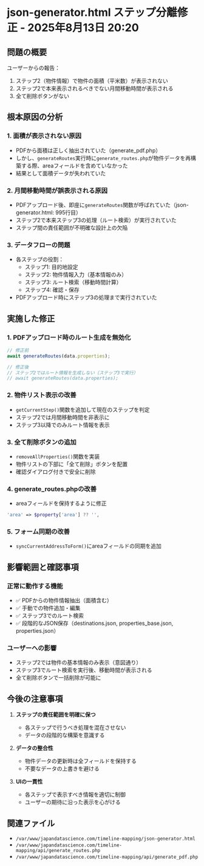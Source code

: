 # json-generator.html ステップ分離修正 - 2025年8月13日 20:20

## 問題の概要

ユーザーからの報告：
1. ステップ2（物件情報）で物件の面積（平米数）が表示されない
2. ステップ2で本来表示されるべきでない月間移動時間が表示される
3. 全て削除ボタンがない

## 根本原因の分析

### 1. 面積が表示されない原因
- PDFから面積は正しく抽出されていた（generate_pdf.php）
- しかし、`generateRoutes`実行時に`generate_routes.php`が物件データを再構築する際、areaフィールドを含めていなかった
- 結果として面積データが失われていた

### 2. 月間移動時間が誤表示される原因
- PDFアップロード後、即座に`generateRoutes`関数が呼ばれていた（json-generator.html: 995行目）
- ステップ2で本来ステップ3の処理（ルート検索）が実行されていた
- ステップ間の責任範囲が不明確な設計上の欠陥

### 3. データフローの問題
- 各ステップの役割：
  - ステップ1: 目的地設定
  - ステップ2: 物件情報入力（基本情報のみ）
  - ステップ3: ルート検索（移動時間計算）
  - ステップ4: 確認・保存
- PDFアップロード時にステップ3の処理まで実行されていた

## 実施した修正

### 1. PDFアップロード時のルート生成を無効化
```javascript
// 修正前
await generateRoutes(data.properties);

// 修正後
// ステップ2ではルート情報を生成しない（ステップ3で実行）
// await generateRoutes(data.properties);
```

### 2. 物件リスト表示の改善
- `getCurrentStep()`関数を追加して現在のステップを判定
- ステップ2では月間移動時間を非表示に
- ステップ3以降でのみルート情報を表示

### 3. 全て削除ボタンの追加
- `removeAllProperties()`関数を実装
- 物件リストの下部に「全て削除」ボタンを配置
- 確認ダイアログ付きで安全に削除

### 4. generate_routes.phpの改善
- areaフィールドを保持するように修正
```php
'area' => $property['area'] ?? '',
```

### 5. フォーム同期の改善
- `syncCurrentAddressToForm()`にareaフィールドの同期を追加

## 影響範囲と確認事項

### 正常に動作する機能
- ✅ PDFからの物件情報抽出（面積含む）
- ✅ 手動での物件追加・編集
- ✅ ステップ3でのルート検索
- ✅ 段階的なJSON保存（destinations.json, properties_base.json, properties.json）

### ユーザーへの影響
- ステップ2では物件の基本情報のみ表示（意図通り）
- ステップ3でルート検索を実行後、移動時間が表示される
- 全て削除ボタンで一括削除が可能に

## 今後の注意事項

1. **ステップの責任範囲を明確に保つ**
   - 各ステップで行うべき処理を混在させない
   - データの段階的な構築を意識する

2. **データの整合性**
   - 物件データの更新時は全フィールドを保持する
   - 不要なデータの上書きを避ける

3. **UIの一貫性**
   - 各ステップで表示すべき情報を適切に制御
   - ユーザーの期待に沿った表示を心がける

## 関連ファイル
- `/var/www/japandatascience.com/timeline-mapping/json-generator.html`
- `/var/www/japandatascience.com/timeline-mapping/api/generate_routes.php`
- `/var/www/japandatascience.com/timeline-mapping/api/generate_pdf.php`